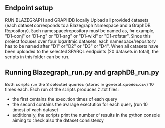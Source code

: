## Endpoint setup
RUN BLAZEGRAPH and GRAPHDB locally
Upload all provided datasets (each dataset corresponds to a Blazegraph Namespace and a GraphDB Repository). Each namespace/repository must be named as, for example, "D1-conj" or "D1-ng" or "D1-sng" or "D1-wiki" or "D1-rdfstar". Since this project focuses over four logaritmic datasets, each namespace/repository has to be named after "D1" or "D2" or "D3" or "D4". When all datasets have been uploaded to the selected SPARQL endpoints (20 datasets in total), the scripts in this folder can be run. 

## Running Blazegraph_run.py and graphDB_run.py
Both scripts run the 8 selected queries (stored in general_queries.csv) 10 times each. Each run of the scripts produces 2 .txt files: 
- the first contains the execution times of each query
- the second contains the avarage exectution for each query (run 10 times) of each dataset
- additionally, the scripts print the number of results in the python console aiming to check also the dataset consistency


